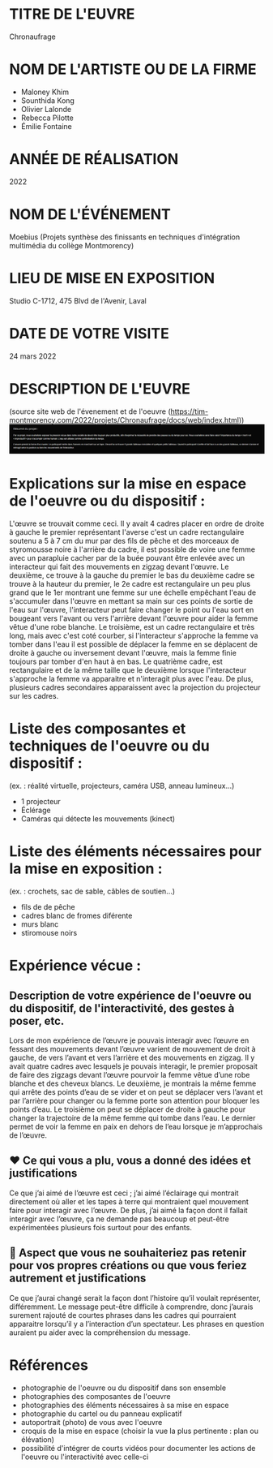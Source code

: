 # TITRE DE L'EUVRE

Chronaufrage

# NOM DE L'ARTISTE OU DE LA FIRME

- Maloney Khim
- Sounthida Kong
- Olivier Lalonde
- Rebecca Pilotte
- Émilie Fontaine

# ANNÉE DE RÉALISATION

2022

# NOM DE L'ÉVÉNEMENT

Moebius (Projets synthèse des finissants en techniques d'intégration multimédia du collège Montmorency)

# LIEU DE MISE EN EXPOSITION

Studio C-1712, 475 Blvd de l'Avenir, Laval

# DATE DE VOTRE VISITE

24 mars 2022

# DESCRIPTION DE L'EUVRE

(source site web de l'évenement et de l'oeuvre (https://tim-montmorency.com/2022/projets/Chronaufrage/docs/web/index.html))
![description_oeuvre_chronaufrage.PNG](medias_Chronaufrage/description_oeuvre_chronaufrage.PNG)

# Explications sur la mise en espace de l'oeuvre ou du dispositif :

L'œuvre se trouvait comme ceci. Il y avait 4 cadres placer en ordre de droite à gauche le premier représentant l'averse c'est un cadre rectangulaire soutenu a 5 à 7 cm du mur par des fils de pêche et des morceaux de styromousse noire à l'arrière du cadre, il est possible de voire une femme avec un parapluie cacher par de la buée pouvant être enlevée avec un interacteur qui fait des mouvements en zigzag devant l'œuvre. Le deuxième, ce trouve à la gauche du premier le bas du deuxième cadre se trouve à la hauteur du premier, le 2e cadre est rectangulaire un peu plus grand que le 1er montrant une femme sur une échelle empêchant l'eau de s'accumuler dans l'œuvre en mettant sa main sur ces points de sortie de l'eau sur l'œuvre, l'interacteur peut faire changer le point ou l'eau sort en bougeant vers l'avant ou vers l'arrière devant l'œuvre pour aider la femme vêtue d'une robe blanche. Le troisième, est un cadre rectangulaire et très long, mais avec c'est coté courber, si l'interacteur s'approche la femme va tomber dans l'eau il est possible de déplacer la femme en se déplacent de droite à gauche ou inversement devant l'œuvre, mais la femme finie toujours par tomber d'en haut à en bas. Le quatrième cadre, est rectangulaire et de la même taille que le deuxième lorsque l'interacteur s'approche la femme va apparaitre et n'interagit plus avec l'eau. De plus, plusieurs cadres secondaires apparaissent avec la projection du projecteur sur les cadres.

# Liste des composantes et techniques de l'oeuvre ou du dispositif :
(ex. : réalité virtuelle, projecteurs, caméra USB, anneau lumineux...)

- 1 projecteur
- Éclérage
- Caméras qui détecte les mouvements (kinect)

# Liste des éléments nécessaires pour la mise en exposition :
(ex. : crochets, sac de sable, câbles de soutien...)

- fils de de pêche
- cadres blanc de fromes diférente
- murs blanc
- stiromouse noirs 


# Expérience vécue :

## Description de votre expérience de l'oeuvre ou du dispositif, de l'interactivité, des gestes à poser, etc.

Lors de mon expérience de l’œuvre je pouvais interagir avec l’œuvre en fessant des mouvements devant l’œuvre varient de mouvement de droit à gauche, de vers l’avant et vers l’arrière et des mouvements en zigzag. Il y avait quatre cadres avec lesquels je pouvais interagir, le premier proposait de faire des zigzags devant l’œuvre pourvoir la femme vêtue d’une robe blanche et des cheveux blancs. Le deuxième, je montrais la même femme qui arrête des points d’eau de se vider et on peut se déplacer vers l’avant et par l’arrière pour changer ou la femme porte son attention pour bloquer les points d’eau. Le troisième on peut se déplacer de droite à gauche pour changer la trajectoire de la même femme qui tombe dans l’eau. Le dernier permet de voir la femme en paix en dehors de l’eau lorsque je m’approchais de l’œuvre.

## ❤️ Ce qui vous a plu, vous a donné des idées et justifications

Ce que j’ai aimé de l’œuvre est ceci ; j’ai aimé l’éclairage qui montrait directement où aller et les tapes à terre qui montraient quel mouvement faire pour interagir avec l’œuvre. De plus, j’ai aimé la façon dont il fallait interagir avec l’œuvre, ça ne demande pas beaucoup et peut-être expérimentées plusieurs fois surtout pour des enfants. 

## 🤔 Aspect que vous ne souhaiteriez pas retenir pour vos propres créations ou que vous feriez autrement et justifications

Ce que j’aurai changé serait la façon dont l’histoire qu’il voulait représenter, différemment. Le message peut-être difficile à comprendre, donc j’aurais surement rajouté de courtes phrases dans les cadres qui pourraient apparaitre lorsqu’il y a l’interaction d’un spectateur. Les phrases en question auraient pu aider avec la compréhension du message.

# Références

- photographie de l'oeuvre ou du dispositif dans son ensemble
- photographies des composantes de l'oeuvre
- photographies des éléments nécessaires à sa mise en espace
- photographie du cartel ou du panneau explicatif
- autoportrait (photo) de vous avec l'oeuvre
- croquis de la mise en espace (choisir la vue la plus pertinente : plan ou élévation)
- possibilité d'intégrer de courts vidéos pour documenter les actions de l'oeuvre ou l'interactivité avec celle-ci
